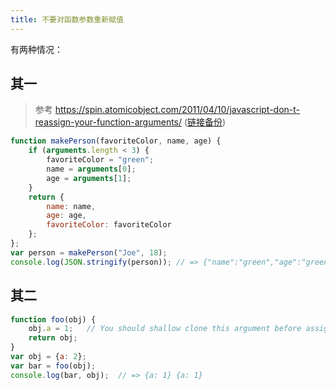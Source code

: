 ```yaml
---
title: 不要对函数参数重新赋值
---
```



有两种情况：

## 其一

> 参考 https://spin.atomicobject.com/2011/04/10/javascript-don-t-reassign-your-function-arguments/ ([链接备份](https://web.archive.org/web/20220907152449/https://spin.atomicobject.com/2011/04/10/javascript-don-t-reassign-your-function-arguments/))

```js
function makePerson(favoriteColor, name, age) {
    if (arguments.length < 3) {
        favoriteColor = "green";
        name = arguments[0];
        age = arguments[1];
    }
    return {
        name: name,
        age: age,
        favoriteColor: favoriteColor
    };
};
var person = makePerson("Joe", 18);
console.log(JSON.stringify(person)); // => {"name":"green","age":"green","favoriteColor":"green"}
```

## 其二

```js
function foo(obj) {
    obj.a = 1;   // You should shallow clone this argument before assign properties.
    return obj;
}
var obj = {a: 2};
var bar = foo(obj);
console.log(bar, obj);  // => {a: 1} {a: 1}
```
